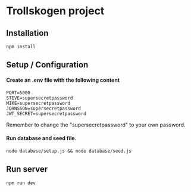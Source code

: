 # Trollskogen project

## Installation

```
npm install

```

## Setup / Configuration

#### Create an .env file with the following content

```
PORT=5000
STEVE=supersecretpassword
MIKE=supersecretpassword
JOHNSSON=supersecretpassword
JWT_SECRET=supersecretpassword

```
Remember to change the "supersecretpassword" to your own password.

#### Run database and seed file.

```
node database/setup.js && node database/seed.js

```

## Run server

```
npm run dev

```

